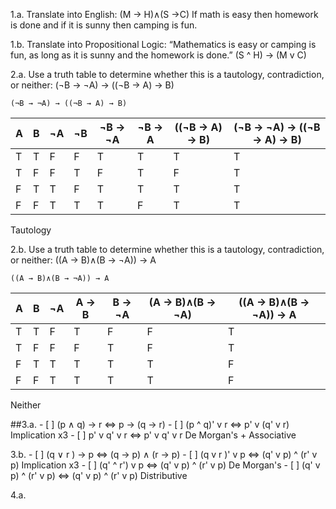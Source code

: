 1.a. Translate into English: (M → H)∧(S →C)
    If math is easy then homework is done and if it is sunny then camping is fun.
    
1.b. Translate into Propositional Logic: “Mathematics is easy or camping is fun, as long as it is sunny and the homework is done.”
    (S ^ H) -> (M v C)
    
2.a. Use a truth table to determine whether this is a tautology, contradiction, or neither: (¬B → ¬A) → ((¬B → A) → B)
```
(¬B → ¬A) → ((¬B → A) → B)
```

| A | B | ¬A | ¬B | ¬B -> ¬A | ¬B -> A | ((¬B -> A) -> B) | (¬B → ¬A) → ((¬B → A) → B)
|---|---|--- |--- | -------- | ------- | ---------------- | --------------------------
| T | T | F  | F  | T        | T       | T                | T
| T | F | F  | T  | F        | T       | F                | T
| F | T | T  | F  | T        | T       | T                | T
| F | F | T  | T  | T        | F       | T                | T

Tautology

2.b. Use a truth table to determine whether this is a tautology, contradiction, or neither: ((A → B)∧(B → ¬A)) → A
```
((A → B)∧(B → ¬A)) → A
```

| A | B | ¬A | A → B | B → ¬A | (A → B)∧(B → ¬A) | ((A → B)∧(B → ¬A)) → A
|---|---|--- | ----- | ------ | ---------------- | ----------------------
| T | T | F  | T     | F      | F                | T
| T | F | F  | F     | T      | F                | T
| F | T | T  | T     | T      | T                | F
| F | F | T  | T     | T      | T                | F

Neither

##3.a. - [ ] (p ∧ q) → r  <=> p → (q → r)
     - [ ] (p ^ q)' v r <=> p' v (q' v r) Implication x3
     - [ ]  p' v q' v r  <=> p' v q' v r   De Morgan's + Associative
     
3.b. - [ ] (q ∨ r ) → p        <=> (q → p) ∧ (r → p)
     - [ ] (q v r )' v p       <=> (q' v p) ^ (r' v p) Implication x3
     - [ ] (q' ^ r') v p       <=> (q' v p) ^ (r' v p) De Morgan's
     - [ ] (q' v p) ^ (r' v p) <=> (q' v p) ^ (r' v p) Distributive
     
4.a. 
